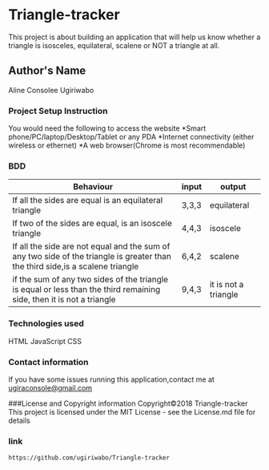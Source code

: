 # Triangle-tracker

This project is about building an application that will help us know whether a triangle is isosceles, equilateral, scalene or NOT a triangle at all.

## Author's Name

Aline Consolee Ugiriwabo

### Project Setup Instruction

You would need the following to access the website 
*Smart phone/PC/laptop/Desktop/Tablet or any PDA 
*Internet connectivity (either wireless or ethernet)
*A web browser(Chrome is most recommendable)

### BDD

| Behaviour                                                                                                                      | input | output                |
|--------------------------------------------------------------------------------------------------------------------------------|-------|-----------------------|
| If all the sides are equal is an  equilateral triangle                                                                         | 3,3,3 | equilateral           |
| If two of the sides are equal, is an isoscele triangle                                                                         | 4,4,3 | isoscele              |
| If all the side are not equal and the sum of any two side of the triangle is greater than the third side,is a scalene triangle | 6,4,2 | scalene               |
| if the sum of any two sides of  the triangle is equal or less  than the third remaining side, then it is not a triangle        | 9,4,3 | it is not a  triangle |

### Technologies used

HTML
JavaScript
CSS

### Contact information

If you have some issues running this application,contact me at ugiraconsole@gmail.com

###License and Copyright information
Copyright©2018 Triangle-tracker
This project is licensed under the MIT License - see the License.md file for details

### link

```https://github.com/ugiriwabo/Triangle-tracker```

